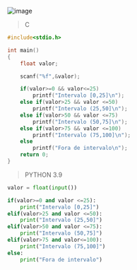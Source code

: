 ![image](https://github.com/lufffe/Beecrowd/assets/90646635/04dabfcc-ccd4-493b-b527-561585583a88)

>C
```C
#include<stdio.h>

int main()
{
	float valor;

	scanf("%f",&valor);

	if(valor>=0 && valor<=25)
		printf("Intervalo [0,25]\n");
	else if(valor>25 && valor <=50)
		printf("Intervalo (25,50]\n");
	else if(valor>50 && valor <=75)
		printf("Intervalo (50,75]\n");
	else if(valor>75 && valor <=100)
		printf("Intervalo (75,100]\n");
	else
		printf("Fora de intervalo\n");
	return 0;
}
```

>PYTHON 3.9
```Python 3.9
valor = float(input())

if(valor>=0 and valor <=25):   
	print("Intervalo [0,25]")
elif(valor>25 and valor <=50):    
	print("Intervalo (25,50]")
elif(valor>50 and valor <=75):    
	print("Intervalo (50,75]")
elif(valor>75 and valor<=100):    
	print("Intervalo (75,100]")
else:    
	print("Fora de intervalo")
```
